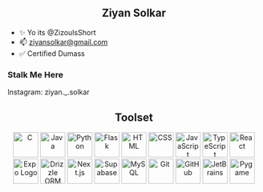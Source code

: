 <h2 align="center">Ziyan Solkar</h2>

- ✨ Yo its @ZizouIsShort
- 📫 ziyansolkar@gmail.com
- ✅ Certified Dumass 

<h3>Stalk Me Here</h3>
Instagram: ziyan._.solkar 

<h2 align="center">Toolset</h2>
<p align="center">
  <!-- C -->
  <img src="https://cdn.jsdelivr.net/gh/devicons/devicon/icons/c/c-original.svg" alt="C" width="50" height="50"/>
  <!-- Java -->
  <img src="https://cdn.jsdelivr.net/gh/devicons/devicon/icons/java/java-original.svg" alt="Java" width="50" height="50"/>
  <!-- Python -->
  <img src="https://cdn.jsdelivr.net/gh/devicons/devicon/icons/python/python-original.svg" alt="Python" width="50" height="50"/>
  <!-- Flask -->
  <img src="https://cdn.jsdelivr.net/gh/devicons/devicon/icons/flask/flask-original.svg" alt="Flask" width="50" height="50"/>
  <!-- HTML -->
  <img src="https://cdn.jsdelivr.net/gh/devicons/devicon/icons/html5/html5-original.svg" alt="HTML" width="50" height="50"/>
  <!-- CSS -->
  <img src="https://cdn.jsdelivr.net/gh/devicons/devicon/icons/css3/css3-original.svg" alt="CSS" width="50" height="50"/>
  <!-- JavaScript -->
  <img src="https://cdn.jsdelivr.net/gh/devicons/devicon/icons/javascript/javascript-original.svg" alt="JavaScript" width="50" height="50"/>
  <!-- TypeScript -->
  <img src="https://cdn.jsdelivr.net/gh/devicons/devicon/icons/typescript/typescript-original.svg" alt="TypeScript" width="50" height="50"/>
  <!-- React -->
  <img src="https://cdn.jsdelivr.net/gh/devicons/devicon/icons/react/react-original.svg" alt="React" width="50" height="50"/>
  <!-- Expo Logo -->
  <img src="https://avatars.githubusercontent.com/u/12504344?s=200&v=4" alt="Expo Logo" width="50" height="50"/>
  <!-- Drizzle ORM Logo -->
  <img src="https://avatars.githubusercontent.com/u/108468352?s=200&v=4" alt="Drizzle ORM" width="50" height="50"/>
  <!-- Next.js -->
  <img src="https://cdn.jsdelivr.net/gh/devicons/devicon/icons/nextjs/nextjs-original-wordmark.svg" alt="Next.js" width="50" height="50"/>
  <!-- Supabase -->
  <img src="https://seeklogo.com/images/S/supabase-logo-DCC676FFE2-seeklogo.com.png" alt="Supabase" width="50" height="50"/>
  <!-- MySQL -->
  <img src="https://cdn.jsdelivr.net/gh/devicons/devicon/icons/mysql/mysql-original.svg" alt="MySQL" width="50" height="50"/>
  <!-- Git -->
  <img src="https://cdn.jsdelivr.net/gh/devicons/devicon/icons/git/git-original.svg" alt="Git" width="50" height="50"/>
  <!-- GitHub -->
  <img src="https://cdn.jsdelivr.net/gh/devicons/devicon/icons/github/github-original.svg" alt="GitHub" width="50" height="50"/>
  <!-- JetBrains -->
  <img src="https://resources.jetbrains.com/storage/products/company/brand/logos/jb_beam.png" alt="JetBrains" width="50" height="50"/>
  <!-- Pygame -->
  <img src="https://www.pygame.org/docs/_static/pygame_logo.png" alt="Pygame" height="50"/>
</p>

